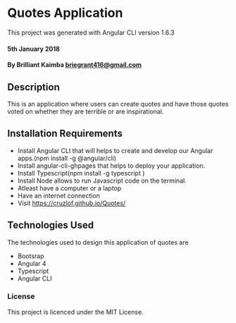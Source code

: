 #  Quotes Application

This project was generated with Angular CLI version 1.6.3

#### 5th January 2018

#### By Brilliant Kaimba briegrant416@gmail.com

## Description
   
   This is an application where users can create quotes and have those quotes voted on whether they are terrible or are inspirational.

## Installation Requirements
 * Install Angular CLI that will helps to create and develop our
	Angular apps.(npm install -g @angular/cli)
 * Install angular-cli-ghpages that helps to deploy your application. 
 * Install Typescript(npm install -g typescript )
 * Install Node  allows to run Javascript code on the terminal.
 * Atleast have a computer or a laptop
 * Have an internet connection
 * Visit https://cruzlof.github.io/Quotes/



## Technologies Used
The technologies used to design this application of quotes are 
* Bootsrap
* Angular 4
* Typescript
* Angular CLI

### License
This project is licenced under the MIT License.